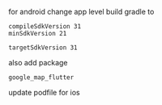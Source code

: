 for android change app level build gradle to
```
compileSdkVersion 31
minSdkVersion 21

targetSdkVersion 31
```
also add package
```
google_map_flutter 
```

update podfile for ios